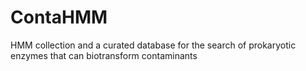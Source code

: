 # ContaHMM
HMM collection and a curated database for the search of prokaryotic enzymes that can biotransform contaminants 
